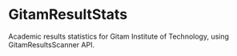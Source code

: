 # GitamResultStats
Academic results statistics for Gitam Institute of Technology, using GitamResultsScanner API.
